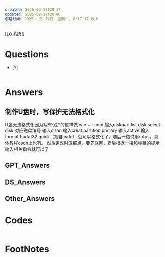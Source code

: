 ```yaml
---
created: 2025-02-17T20:17
updated: 2025-02-17T20:40
创建时间: 2025-二月-17日  星期一, 8:17:17 晚上
---
```

[[双系统]]

# Questions

- [?] 

```python

```

# Answers
## 制作U盘时，写保护无法格式化
U盘无法格式化因为写有保护的这样做
win + r 
cmd
输入diskpart
     list disk
     select disk 对应磁盘编号
     输入clean
     输入creat partition primary
     输入active
     输入format fs=fat32 quick（搬自csdn）
就可以格式化了，随后一楼说用rufus，具体教程csdn上也有。
然后更改时区那点，要先联网，然后根据一楼和弹幕的提示输入相关指令就可以了


## GPT_Answers


## DS_Answers


## Other_Answers


# Codes

```python

```


# FootNotes
